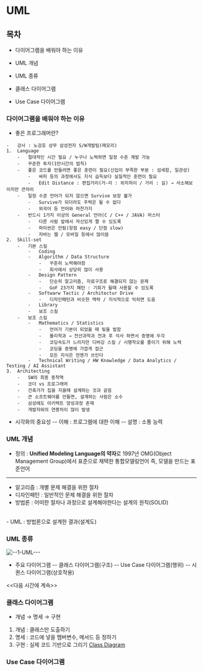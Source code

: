 # UML

## 목차
- 다이어그램을 배워야 하는 이유

- UML 개념
- UML 종류

- 클래스 다이어그램

- Use Case 다이어그램

### 다이어그램을 배워야 하는 이유
- 좋은 프로그래머란?
```
-   강사 : 노강호 상무 삼성전자 S/W개발팀(메모리)
1.  Language
    -   절대적인 시간 필요 / 누구나 노력하면 일정 수준 계발 가능
    -   꾸준한 투자(1만시간의 법칙)
    -   좋은 코드를 만들려면 좋은 훈련이 필요(신입이 부족한 부분 : 섬세함, 일관성)
        -   싸피 등의 과정에서도 지식 습득보다 실질적인 훈련이 필요
        -   Edit Distance : 편집거리(거-리 : 위치차이 / 거리 : 길) → 사소해보이지만 큰차이
    -   일정 수준 언어가 되지 않으면 Survive 보장 불가
        -   Survive가 되더라도 주력은 될 수 없다
        -   외국어 등 언어와 마찬가지
    -   반드시 1가지 이상의 General 언어(C / C++ / JAVA) 마스터
        -   다른 사람 앞에서 자신있게 짤 수 있도록
        -   파이썬은 안됨(장점 easy / 단점 slow)
        -   자바는 웹 / 모바일 등에서 많이씀
2.  Skill-set
    -   기본 스킬
        -   Coding
        -   Algorithm / Data Structure
            -   꾸준히 노력해야함
            -   회사에서 상당히 많이 사용
        -   Design Pattern
            -   단순히 알고리즘, 자료구조로 해결되지 않는 문제
            -   GoF 23가지 패턴 : 기회가 될때 사용할 수 있도록
        -   Softwarw Tactic / Architectur Drive
            -   디자인패턴과 비슷한 맥락 / 지식적으로 익히면 도움
        -   Library
        -   보조 스킬
    -   보조 스킬
        -   Mathematics / Statistics
            -   언어가 기본이 되었을 때 빛을 발함
            -   물리학과 → 전산과학과 전과 후 석사 하면서 증명에 두각
            -   코딩속도가 느리지만 디버깅 스킬 / 시행착오를 줄이기 위해 노력
            -   코딩을 증명에 가깝게 접근
            -   모든 지식은 언젠가 쓰인다
        -   Technical Writing / HW Knowledge / Data Analytics / Testing / AI Assistant
3.  Architecting
    -   SW의 최종 종착역
    -   코더 vs 프로그래머
    -   건축가가 집을 지을때 설계하는 것과 같음
    -   큰 소프트웨어를 만들면, 설계하는 사람은 소수
    -   삼성에도 아키텍트 양성과정 존재
    -   개발자와의 연봉차이 많이 발생
```
- 시각화의 중요성
  -- 이해 : 프로그램에 대한 이해
  -- 설명 : 소통 능력
  
### UML 개념
- 정의 : **Unified Modeling Language의 약자**로 1997년 OMG(Object Management Group)에서 표준으로 채택한 통합모델링언어 즉, 모델을 만드는 표준언어
---
- 알고리즘 : 개별 문제 해결을 위한 절차
- 디자인패턴 : 일반적인 문제 해결을 위한 절차
- 방법론 : 어떠한 절차나 과정으로 설계해야한다는 설계의 원칙(SOLID)
 <br>
- UML : 방법론으로 설계한 결과(설계도)
  
### UML 종류
![--1-UML---](https://github.com/lynne921/Ssabalja/assets/119817396/69c3354f-6eea-4a01-8caa-56f9458eea77)

- 주요 다이어그램
-- 클래스 다이어그램(구조)
-- Use Case 다이어그램(행위)
-- 시퀀스 다이어그램(상호작용)

<<다음 시간에 계속>>
### 클래스 다이어그램
- 개념 → 명세 → 구현
1. 개념 : 클래스만 도출하기
2. 명세 : 코드에 넣을 멤버변수, 메서드 등 정하기
3. 구현 : 실제 코드 기반으로 그리기
<a href="https://www.nextree.co.kr/p6753/">Class Diagram</a>
### Use Case 다이어그램

